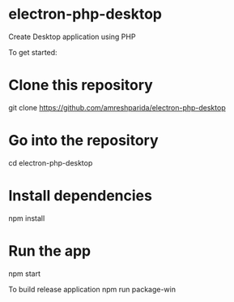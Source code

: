 # electron-php-desktop
Create Desktop application using PHP

To get started:

# Clone this repository
git clone https://github.com/amreshparida/electron-php-desktop
# Go into the repository
cd electron-php-desktop
# Install dependencies
npm install
# Run the app
npm start

To build release application
npm run package-win
